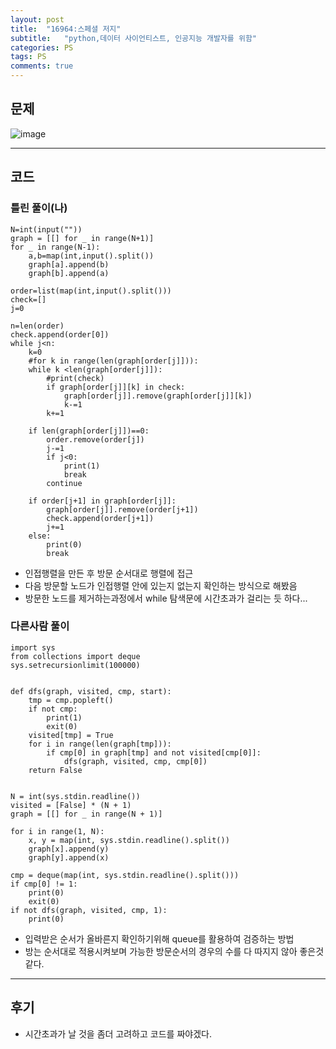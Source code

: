 ```yaml
---
layout: post
title:  "16964:스페셜 저지"
subtitle:   "python,데이터 사이언티스트, 인공지능 개발자를 위함"
categories: PS
tags: PS
comments: true
---
```


## 문제
![image](https://user-images.githubusercontent.com/70193130/188059802-bb991348-b506-405f-89d1-a0d150f338d3.png)

---
## 코드

### 틀린 풀이(나)
~~~
N=int(input(""))
graph = [[] for _ in range(N+1)]
for _ in range(N-1):
    a,b=map(int,input().split())
    graph[a].append(b)
    graph[b].append(a)

order=list(map(int,input().split()))
check=[]
j=0

n=len(order)
check.append(order[0])
while j<n:
    k=0
    #for k in range(len(graph[order[j]])):
    while k <len(graph[order[j]]):
        #print(check)
        if graph[order[j]][k] in check:
            graph[order[j]].remove(graph[order[j]][k])
            k-=1
        k+=1
    
    if len(graph[order[j]])==0:
        order.remove(order[j])
        j-=1
        if j<0: 
            print(1)
            break
        continue

    if order[j+1] in graph[order[j]]: 
        graph[order[j]].remove(order[j+1])
        check.append(order[j+1])
        j+=1
    else:
        print(0)
        break
~~~
+ 인접행렬을 만든 후 방문 순서대로 행렬에 접근
+ 다음 방문할 노드가 인접행렬 안에 있는지 없는지 확인하는 방식으로 해봤음
+ 방문한 노드를 제거하는과정에서 while 탐색문에 시간초과가 걸리는 듯 하다... 

### 다른사람 풀이

~~~
import sys
from collections import deque
sys.setrecursionlimit(100000)


def dfs(graph, visited, cmp, start):
    tmp = cmp.popleft()
    if not cmp:
        print(1)
        exit(0)
    visited[tmp] = True
    for i in range(len(graph[tmp])):
        if cmp[0] in graph[tmp] and not visited[cmp[0]]:
            dfs(graph, visited, cmp, cmp[0])
    return False


N = int(sys.stdin.readline())
visited = [False] * (N + 1)
graph = [[] for _ in range(N + 1)]

for i in range(1, N):
    x, y = map(int, sys.stdin.readline().split())
    graph[x].append(y)
    graph[y].append(x)

cmp = deque(map(int, sys.stdin.readline().split()))
if cmp[0] != 1:
    print(0)
    exit(0)
if not dfs(graph, visited, cmp, 1):
    print(0)
~~~
+ 입력받은 순서가 올바른지 확인하기위해 queue를 활용하여 검증하는 방법
+ 방는 순서대로 적용시켜보며 가능한 방문순서의 경우의 수를 다 따지지 않아 좋은것 같다. 
---
## 후기
+ 시간초과가 날 것을 좀더 고려하고 코드를 짜야겠다. 